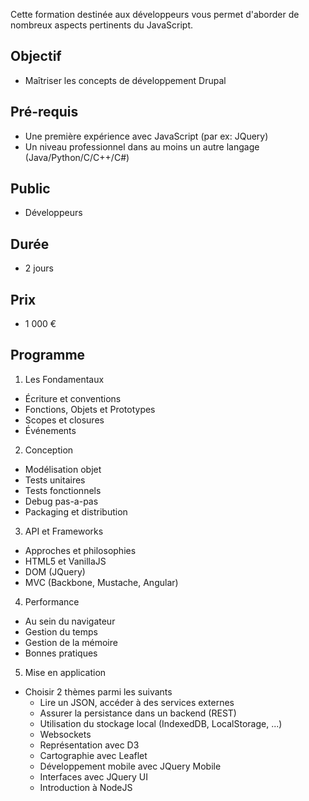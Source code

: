 Cette formation destinée aux développeurs vous permet d'aborder de nombreux aspects pertinents du JavaScript.

## Objectif
   * Maîtriser les concepts de développement Drupal

## Pré-requis 
   * Une première expérience avec JavaScript (par ex: JQuery)
   * Un niveau professionnel dans au moins un autre langage (Java/Python/C/C++/C#)

## Public
  * Développeurs 

## Durée
* 2 jours

## Prix
* 1 000 €

## Programme 
1. Les Fondamentaux
  * Écriture et conventions
  * Fonctions, Objets et Prototypes
  * Scopes et closures
  * Événements

2. Conception
  * Modélisation objet
  * Tests unitaires
  * Tests fonctionnels
  * Debug pas-a-pas
  * Packaging et distribution

3. API et Frameworks
  * Approches et philosophies
  * HTML5 et VanillaJS
  * DOM (JQuery)
  * MVC (Backbone, Mustache, Angular)

4. Performance
  * Au sein du navigateur
  * Gestion du temps
  * Gestion de la mémoire
  * Bonnes pratiques

5. Mise en application
  * Choisir 2 thèmes parmi les suivants
    * Lire un JSON, accéder à des services externes
    * Assurer la persistance dans un backend (REST)
    * Utilisation du stockage local (IndexedDB, LocalStorage, ...)
    * Websockets
    * Représentation avec D3
    * Cartographie avec Leaflet
    * Développement mobile avec JQuery Mobile
    * Interfaces avec JQuery UI
    * Introduction à NodeJS
